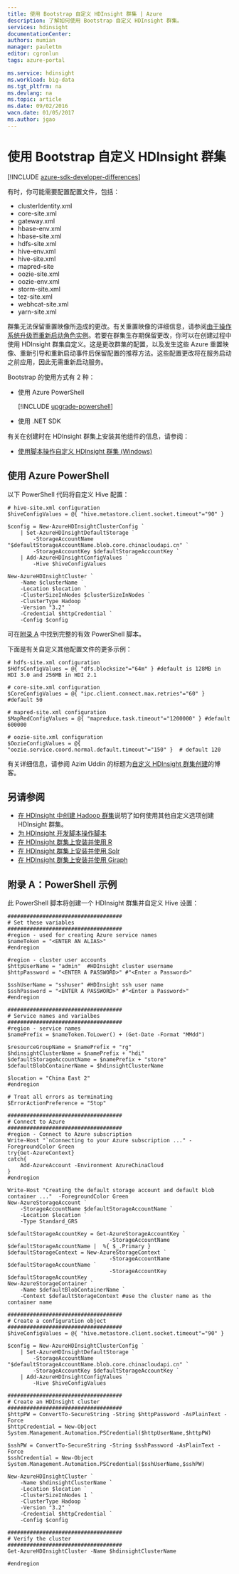 ```yaml
---
title: 使用 Bootstrap 自定义 HDInsight 群集 | Azure
description: 了解如何使用 Bootstrap 自定义 HDInsight 群集。
services: hdinsight
documentationCenter: 
authors: mumian
manager: paulettm
editor: cgronlun
tags: azure-portal

ms.service: hdinsight
ms.workload: big-data
ms.tgt_pltfrm: na
ms.devlang: na
ms.topic: article
ms.date: 09/02/2016
wacn.date: 01/05/2017
ms.author: jgao
---
```


# 使用 Bootstrap 自定义 HDInsight 群集

[!INCLUDE [azure-sdk-developer-differences](../../includes/azure-sdk-developer-differences.md)]

有时，你可能需要配置配置文件，包括：

- clusterIdentity.xml
- core-site.xml
- gateway.xml
- hbase-env.xml
- hbase-site.xml
- hdfs-site.xml
- hive-env.xml
- hive-site.xml
- mapred-site
- oozie-site.xml
- oozie-env.xml
- storm-site.xml
- tez-site.xml
- webhcat-site.xml
- yarn-site.xml

群集无法保留重置映像所造成的更改。有关重置映像的详细信息，请参阅[由于操作系统升级而重新启动角色实例](http://blogs.msdn.com/b/kwill/archive/2012/09/19/role-instance-restarts-due-to-os-upgrades.aspx)。若要在群集生存期保留更改，你可以在创建过程中使用 HDInsight 群集自定义。这是更改群集的配置，以及发生这些 Azure 重置映像、重新引导和重新启动事件后保留配置的推荐方法。这些配置更改将在服务启动之前应用，因此无需重新启动服务。

Bootstrap 的使用方式有 2 种：

- 使用 Azure PowerShell

    [!INCLUDE [upgrade-powershell](../../includes/hdinsight-use-latest-powershell.md)]

- 使用 .NET SDK

有关在创建时在 HDInsight 群集上安装其他组件的信息，请参阅：

- [使用脚本操作自定义 HDInsight 群集 (Windows)](./hdinsight-hadoop-customize-cluster-v1.md)

## <a name="use-azure-powershell"></a> 使用 Azure PowerShell

以下 PowerShell 代码将自定义 Hive 配置：

```
# hive-site.xml configuration
$hiveConfigValues = @{ "hive.metastore.client.socket.timeout"="90" }

$config = New-AzureHDInsightClusterConfig `
    | Set-AzureHDInsightDefaultStorage `
        -StorageAccountName "$defaultStorageAccountName.blob.core.chinacloudapi.cn" `
        -StorageAccountKey $defaultStorageAccountKey `
    | Add-AzureHDInsightConfigValues `
        -Hive $hiveConfigValues 

New-AzureHDInsightCluster `
    -Name $clusterName `
    -Location $location `
    -ClusterSizeInNodes $clusterSizeInNodes `
    -ClusterType Hadoop `
    -Version "3.2" `
    -Credential $httpCredential `
    -Config $config 
```

可在[附录 A](#appx-a:-powershell-sample) 中找到完整的有效 PowerShell 脚本。

下面是有关自定义其他配置文件的更多示例：

```
# hdfs-site.xml configuration
$HdfsConfigValues = @{ "dfs.blocksize"="64m" } #default is 128MB in HDI 3.0 and 256MB in HDI 2.1

# core-site.xml configuration
$CoreConfigValues = @{ "ipc.client.connect.max.retries"="60" } #default 50

# mapred-site.xml configuration
$MapRedConfigValues = @{ "mapreduce.task.timeout"="1200000" } #default 600000

# oozie-site.xml configuration
$OozieConfigValues = @{ "oozie.service.coord.normal.default.timeout"="150" }  # default 120
```

有关详细信息，请参阅 Azim Uddin 的标题为[自定义 HDInsight 群集创建](http://blogs.msdn.com/b/bigdatasupport/archive/2014/04/15/customizing-hdinsight-cluster-provisioning-via-powershell-and-net-sdk.aspx)的博客。

## 另请参阅

- [在 HDInsight 中创建 Hadoop 群集][hdinsight-provision-cluster]说明了如何使用其他自定义选项创建 HDInsight 群集。
- [为 HDInsight 开发脚本操作脚本][hdinsight-write-script]
- [在 HDInsight 群集上安装并使用 R][hdinsight-install-r]
- [在 HDInsight 群集上安装并使用 Solr](./hdinsight-hadoop-solr-install-v1.md)
- [在 HDInsight 群集上安装并使用 Giraph](./hdinsight-hadoop-giraph-install-v1.md)

[hdinsight-install-r]: ./hdinsight-hadoop-r-scripts.md
[hdinsight-write-script]: ./hdinsight-hadoop-script-actions.md
[hdinsight-provision-cluster]: ./hdinsight-provision-clusters-v1.md
[powershell-install-configure]: https://docs.microsoft.com/powershell/azureps-cmdlets-docs

[img-hdi-cluster-states]: ./media/hdinsight-hadoop-customize-cluster-v1/HDI-Cluster-state.png "群集创建期间的阶段"

## <a name="appx-a:-powershell-sample"></a> 附录 A：PowerShell 示例

此 PowerShell 脚本将创建一个 HDInsight 群集并自定义 Hive 设置：

```
####################################
# Set these variables
####################################
#region - used for creating Azure service names
$nameToken = "<ENTER AN ALIAS>" 
#endregion

#region - cluster user accounts
$httpUserName = "admin"  #HDInsight cluster username
$httpPassword = "<ENTER A PASSWORD>" #"<Enter a Password>"

$sshUserName = "sshuser" #HDInsight ssh user name
$sshPassword = "<ENTER A PASSWORD>" #"<Enter a Password>"
#endregion

####################################
# Service names and varialbes
####################################
#region - service names
$namePrefix = $nameToken.ToLower() + (Get-Date -Format "MMdd")

$resourceGroupName = $namePrefix + "rg"
$hdinsightClusterName = $namePrefix + "hdi"
$defaultStorageAccountName = $namePrefix + "store"
$defaultBlobContainerName = $hdinsightClusterName

$location = "China East 2"
#endregion

# Treat all errors as terminating
$ErrorActionPreference = "Stop"

####################################
# Connect to Azure
####################################
#region - Connect to Azure subscription
Write-Host "`nConnecting to your Azure subscription ..." -ForegroundColor Green
try{Get-AzureContext}
catch{
    Add-AzureAccount -Environment AzureChinaCloud
}
#endregion

Write-Host "Creating the default storage account and default blob container ..."  -ForegroundColor Green
New-AzureStorageAccount `
    -StorageAccountName $defaultStorageAccountName `
    -Location $location `
    -Type Standard_GRS

$defaultStorageAccountKey = Get-AzureStorageAccountKey `
                                -StorageAccountName $defaultStorageAccountName |  %{ $_.Primary }
$defaultStorageContext = New-AzureStorageContext `
                                -StorageAccountName $defaultStorageAccountName `
                                -StorageAccountKey $defaultStorageAccountKey
New-AzureStorageContainer `
    -Name $defaultBlobContainerName `
    -Context $defaultStorageContext #use the cluster name as the container name

####################################
# Create a configuration object
####################################
$hiveConfigValues = @{ "hive.metastore.client.socket.timeout"="90" }

$config = New-AzureHDInsightClusterConfig `
    | Set-AzureHDInsightDefaultStorage `
        -StorageAccountName "$defaultStorageAccountName.blob.core.chinacloudapi.cn" `
        -StorageAccountKey $defaultStorageAccountKey `
    | Add-AzureHDInsightConfigValues `
        -Hive $hiveConfigValues 

####################################
# Create an HDInsight cluster
####################################
$httpPW = ConvertTo-SecureString -String $httpPassword -AsPlainText -Force
$httpCredential = New-Object System.Management.Automation.PSCredential($httpUserName,$httpPW)

$sshPW = ConvertTo-SecureString -String $sshPassword -AsPlainText -Force
$sshCredential = New-Object System.Management.Automation.PSCredential($sshUserName,$sshPW)

New-AzureHDInsightCluster `
    -Name $hdinsightClusterName `
    -Location $location `
    -ClusterSizeInNodes 1 `
    -ClusterType Hadoop `
    -Version "3.2" `
    -Credential $httpCredential `
    -Config $config

####################################
# Verify the cluster
####################################
Get-AzureHDInsightCluster -Name $hdinsightClusterName

#endregion
```

<!---HONumber=Mooncake_Quality_Review_1215_2016-->